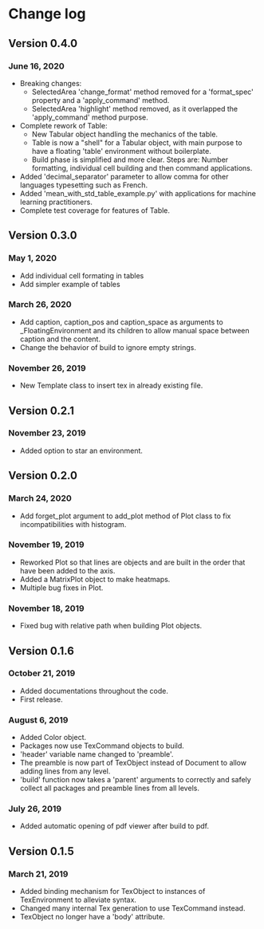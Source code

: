 # Change log

## Version 0.4.0

### June 16, 2020
- Breaking changes:
    - SelectedArea 'change_format' method removed for a 'format_spec' property and a 'apply_command' method.
    - SelectedArea 'highlight' method removed, as it overlapped the 'apply_command' method purpose.
- Complete rework of Table:
    - New Tabular object handling the mechanics of the table.
    - Table is now a "shell" for a Tabular object, with main purpose to have a floating 'table' environment without boilerplate.
    - Build phase is simplified and more clear. Steps are: Number formatting, individual cell building and then command applications.
- Added 'decimal_separator' parameter to allow comma for other languages typesetting such as French.
- Added 'mean_with_std_table_example.py' with applications for machine learning practitioners.
- Complete test coverage for features of Table.

## Version 0.3.0

### May 1, 2020
- Add individual cell formating in tables
- Add simpler example of tables

### March 26, 2020
- Add caption, caption_pos and caption_space as arguments to _FloatingEnvironment and its children to allow manual space between caption and the content.
- Change the behavior of build to ignore empty strings.

### November 26, 2019
- New Template class to insert tex in already existing file.

## Version 0.2.1

### November 23, 2019
- Added option to star an environment.

## Version 0.2.0

### March 24, 2020
- Add forget_plot argument to add_plot method of Plot class to fix incompatibilities with histogram.

### November 19, 2019
- Reworked Plot so that lines are objects and are built in the order that have been added to the axis.
- Added a MatrixPlot object to make heatmaps.
- Multiple bug fixes in Plot.

### November 18, 2019
- Fixed bug with relative path when building Plot objects.

## Version 0.1.6

### October 21, 2019
- Added documentations throughout the code.
- First release.

### August 6, 2019

- Added Color object.
- Packages now use TexCommand objects to build.
- 'header' variable name changed to 'preamble'.
- The preamble is now part of TexObject instead of Document to allow adding lines from any level.
- 'build' function now takes a 'parent' arguments to correctly and safely collect all packages and preamble lines from all levels.

### July 26, 2019

- Added automatic opening of pdf viewer after build to pdf.

## Version 0.1.5

### March 21, 2019

- Added binding mechanism for TexObject to instances of TexEnvironment to alleviate syntax.
- Changed many internal Tex generation to use TexCommand instead.
- TexObject no longer have a 'body' attribute.
